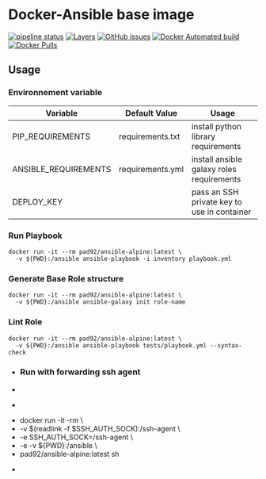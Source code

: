 # Docker-Ansible base image

[![pipeline status](https://git.depad.fr/ansible/docker-ansible-alpine/badges/master/pipeline.svg)](https://git.depad.fr/ansible/docker-ansible-alpine/pipelines/)
[![Layers](https://images.microbadger.com/badges/image/pad92/ansible-alpine.svg)](https://microbadger.com/images/pad92/ansible-alpine)
[![GitHub issues](https://img.shields.io/github/issues/pad92/docker-ansible-alpine.svg)](https://github.com/pad92/docker-ansible-alpine)
[![Docker Automated build](https://img.shields.io/docker/automated/pad92/ansible-alpine.svg?maxAge=2592000)](https://hub.docker.com/r/pad92/ansible-alpine/)
[![Docker Pulls](https://img.shields.io/docker/pulls/pad92/ansible-alpine.svg)](https://hub.docker.com/r/pad92/ansible-alpine/)

## Usage

### Environnement variable

| Variable             | Default Value    | Usage                                       |
|----------------------|------------------|---------------------------------------------|
| PIP_REQUIREMENTS     | requirements.txt | install python library requirements         |
| ANSIBLE_REQUIREMENTS | requirements.yml | install ansible galaxy roles requirements   |
| DEPLOY_KEY           |                  | pass an SSH private key to use in container |

### Run Playbook

```
docker run -it --rm pad92/ansible-alpine:latest \
  -v ${PWD}:/ansible ansible-playbook -i inventory playbook.yml
```

### Generate Base Role structure

```
docker run -it --rm pad92/ansible-alpine:latest \
  -v ${PWD}:/ansible ansible-galaxy init role-name
```

### Lint Role

```
docker run -it --rm pad92/ansible-alpine:latest \
  -v ${PWD}:/ansible ansible-playbook tests/playbook.yml --syntax-check
```
+ ### Run with forwarding ssh agent
+ 
+ ```
+ docker run -it -rm \
+   -v $(readlink -f $SSH_AUTH_SOCK):/ssh-agent \
+   -e SSH_AUTH_SOCK=/ssh-agent \
+   -e -v ${PWD}:/ansible \
+   pad92/ansible-alpine:latest sh
+ ```

